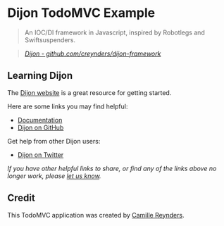 # Dijon TodoMVC Example

> An IOC/DI framework in Javascript, inspired by Robotlegs and Swiftsuspenders.

> _[Dijon - github.com/creynders/dijon-framework](https://github.com/creynders/dijon-framework)_


## Learning Dijon

The [Dijon website](https://github.com/creynders/dijon-framework) is a great resource for getting started.

Here are some links you may find helpful:

* [Documentation](http://creynders.github.com/dijon-framework/docs)
* [Dijon on GitHub](https://github.com/creynders/dijon-framework)

Get help from other Dijon users:

* [Dijon on Twitter](http://twitter.com/camillereynders)

_If you have other helpful links to share, or find any of the links above no longer work, please [let us know](https://github.com/tastejs/tobuymvc/issues)._


## Credit

This TodoMVC application was created by [Camille Reynders](http://www.creynders.be).
